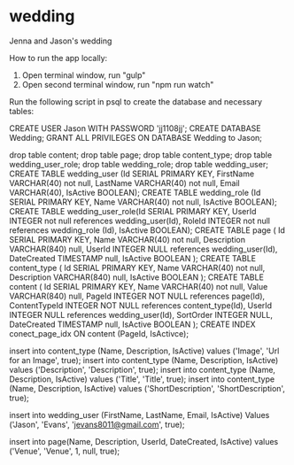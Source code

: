 # wedding

Jenna and Jason's wedding

How to run the app locally:

1) Open terminal window, run "gulp"
2) Open second terminal window, run "npm run watch"

Run the following script in psql to create the database and necessary tables:

CREATE USER Jason WITH PASSWORD 'jj1108jj';
CREATE DATABASE Wedding;
GRANT ALL PRIVILEGES ON DATABASE Wedding to Jason;

drop table content;
drop table page;
drop table content_type;
drop table wedding_user_role;
drop table wedding_role;
drop table wedding_user;
CREATE TABLE wedding_user (Id SERIAL PRIMARY KEY, FirstName VARCHAR(40) not null, LastName VARCHAR(40) not null, Email VARCHAR(40), IsActive BOOLEAN);
CREATE TABLE wedding_role (Id SERIAL PRIMARY KEY, Name VARCHAR(40) not null, IsActive BOOLEAN);
CREATE TABLE wedding_user_role(Id SERIAL PRIMARY KEY, UserId INTEGER not null references wedding_user(Id), RoleId INTEGER not null references wedding_role (Id), IsActive BOOLEAN);
CREATE TABLE page
(
	Id SERIAL PRIMARY KEY,
	Name VARCHAR(40) not null,
	Description VARCHAR(840) null,
	UserId INTEGER NULL references wedding_user(Id), 	
	DateCreated TIMESTAMP null,
	IsActive BOOLEAN
);
CREATE TABLE content_type
(
	Id SERIAL PRIMARY KEY,
	Name VARCHAR(40) not null,
	Description VARCHAR(840) null,
	IsActive BOOLEAN
);
CREATE TABLE content
(
	Id SERIAL PRIMARY KEY,
	Name VARCHAR(40) not null,
	Value VARCHAR(840) null,
	PageId INTEGER NOT NULL references page(Id),
	ContentTypeId INTEGER NOT NULL references content_type(Id),
	UserId INTEGER NULL references wedding_user(Id),
	SortOrder INTEGER NULL,
	DateCreated TIMESTAMP null,
	IsActive BOOLEAN
);
CREATE INDEX conect_page_idx ON content (PageId, IsActivce);

insert into content_type (Name, Description, IsActive) values ('Image', 'Url for an Image', true);
insert into content_type (Name, Description, IsActive) values ('Description', 'Description', true);
insert into content_type (Name, Description, IsActive) values ('Title', 'Title', true);
insert into content_type (Name, Description, IsActive) values ('ShortDescription', 'ShortDescription', true);

insert into wedding_user (FirstName, LastName, Email, IsActive) Values ('Jason', 'Evans', 'jevans8011@gmail.com', true);

insert into page(Name, Description, UserId, DateCreated, IsActive) values ('Venue', 'Venue', 1, null, true);

